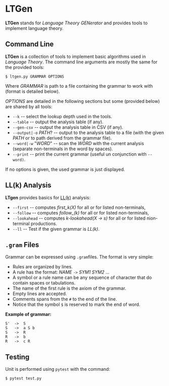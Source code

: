 # LTGen

**LTGen** stands for *Language Theory GENerator* and provides tools
to implement language theory.

## Command Line

**LTGen** is a collection of tools to implement basic algorithms used in *Language Theory*. The command line arguments are mostly the same for the provided tools:

	$ ltgen.py GRAMMAR OPTIONS

Where *GRAMMAR* is path to a file containing the grammar to work with
(format is detailed below).

*OPTIONS* are detailed in the following sections but some (provided below)
are shared by all tools:
  * `--k` -- select the lookup depth used in the tools.
  * `--table` -- output the analysis table (if any).
  * `--gen-csv` -- output the analysis table in CSV (if any).
  * `--output|-o` *PATH*? -- output to the analysis table to a file (with the given *PATH* or to path derived from the grammar file).
  * `--word|-w` "*WORD*" -- scan the *WORD* with the current analysis (separate non-terminals in the word by spaces).
  * `--print` -- print the current grammar (useful un conjunction with `--word)`.

If no options is given, the used grammar is just displayed.


## LL(k) Analysis

**LTgen** provides basics for [LL(k)](https://en.wikipedia.org/wiki/LL_parser) analysis:
  * `--first` -- computes *first_k(X)* for all or for listed non-terminals,
  * `--follow` -- computes *follow_(k)* for all or for listed non-terminals,
  * `--lookahead` -- computes *k-lookahead(X -> s)* for all or for listed nion-terminal productions.
  * `--ll` -- Test if the given grammar is *LL(k)*.


## `.gram` Files

Grammar can be expressed using `.gram`files. The format is very simple:
  * Rules are organized by lines.
  * A rule has the format: *NAME* `->` *SYM1* *SYM2* ...
  * A symbol or a rule name can be any sequence of character that do contain spaces or tabulations.
  * The name of the first rule is the axiom of the grammar.
  * Empty lines are accepted.
  * Comments spans from the `#` to the end of the line. 
  * Notice that the symbol `$` is reserved to mark the end of word.

**Example of grammar:**

	S'	->	S
	S	->	a S b
	S	->	R
	R	->	b
	R	->	c R


## Testing

Unit is performed using `pytest` with the command:

	$ pytest test.py
	

